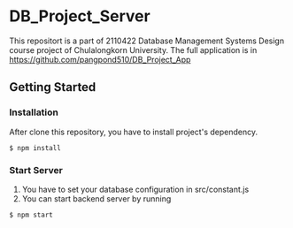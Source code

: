# DB_Project_Server
This repositort is a part of 2110422 Database Management Systems Design course project of Chulalongkorn University. The full application is in <https://github.com/pangpond510/DB_Project_App>

## Getting Started

### Installation
After clone this repository, you have to install project's dependency.
```
$ npm install
```

### Start Server

1. You have to set your database configuration in src/constant.js
2. You can start backend server by running
```
$ npm start
```